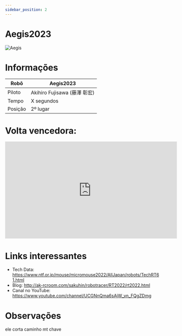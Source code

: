 ```yaml
---
sidebar_position: 2
---
```


# Aegis2023

![Aegis](/img/micromouse2022/aegis.jpg)

# Informações

| Robô | Aegis2023 |
| ------ | --------- |
| Piloto | Akihiro Fujisawa (藤澤 彰宏) | 
| Tempo | X segundos |
| Posição | 2º lugar|

# Volta vencedora:
<iframe width="560" height="315" src="https://www.youtube.com/embed/dQw4w9WgXcQ" title="YouTube video player" frameborder="0" allow="accelerometer; autoplay; clipboard-write; encrypted-media; gyroscope; picture-in-picture; web-share" allowfullscreen style={{ display: 'block', marginLeft: 'auto', maxHeight: '40vh', marginRight: 'auto' , marginBottom: '12px'}}></iframe>

# Links interessantes
- Tech Data: https://www.ntf.or.jp/mouse/micromouse2022/AllJapan/robots/TechRT61.html
- Blog: http://ak-rcroom.com/sakuhin/robotracer/RT2022/rt2022.html
- Canal no YouTube: https://www.youtube.com/channel/UCGNnQma6sAjW_vn_FQgZDmg

# Observações
ele corta caminho mt chave
